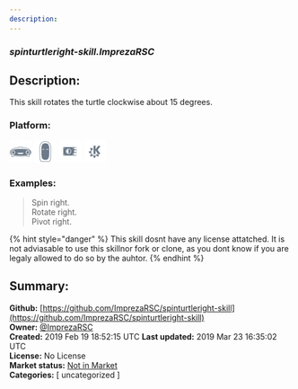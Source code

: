 ```yaml
---
description: 
---
```


### _spinturtleright-skill.ImprezaRSC_  
## Description:  
This skill rotates the turtle clockwise about 15 degrees.  
  
  
### Platform:  
 ![Mark I](../.gitbook/assets/mark-1-icon.png)  ![Mark II](../.gitbook/assets/mark-2-icon.png)  ![Picroft](../.gitbook/assets/picroft-icon.png)  ![plasmoid](../.gitbook/assets/kde.png)   
### Examples:  
> Spin right.  
> Rotate right.  
> Pivot right.  
  
{% hint style="danger" %}
This skill dosnt have any license attatched. It is not adviasable to use this skillnor fork or clone, as you dont know if you are legaly allowed to do so by the auhtor.
{% endhint %}
  
## Summary:  
**Github:** [https://github.com/ImprezaRSC/spinturtleright-skill](https://github.com/ImprezaRSC/spinturtleright-skill)  
**Owner:** [@ImprezaRSC](https://github.com/ImprezaRSC)  
**Created:** 2019 Feb 19 18:52:15 UTC  **Last updated:** 2019 Mar 23 16:35:02 UTC  
**License:** No License  
**Market status:** [Not in Market](https://market.mycroft.ai/skill/)  
**Categories:** [ uncategorized ]   
